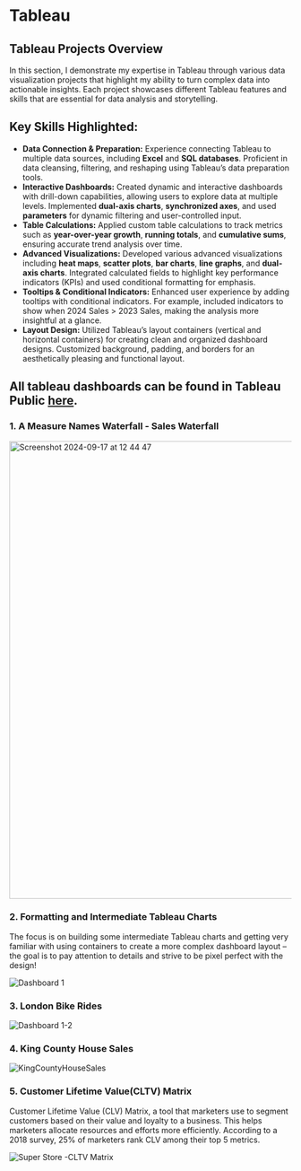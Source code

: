 # Tableau
## Tableau Projects Overview
In this section, I demonstrate my expertise in Tableau through various data visualization projects that highlight my ability to turn complex data into actionable insights. Each project showcases different Tableau features and skills that are essential for data analysis and storytelling.
## Key Skills Highlighted:
- **Data Connection & Preparation:** Experience connecting Tableau to multiple data sources, including **Excel** and **SQL databases**. Proficient in data cleansing, filtering, and reshaping using Tableau’s data preparation tools.
- **Interactive Dashboards:** Created dynamic and interactive dashboards with drill-down capabilities, allowing users to explore data at multiple levels. Implemented **dual-axis charts**, **synchronized axes**, and used **parameters** for dynamic filtering and user-controlled input.
- **Table Calculations:** Applied custom table calculations to track metrics such as **year-over-year growth**, **running totals**, and **cumulative sums**, ensuring accurate trend analysis over time.
- **Advanced Visualizations:** Developed various advanced visualizations including **heat maps**, **scatter plots**, **bar charts**, **line graphs**, and **dual-axis charts**. Integrated calculated fields to highlight key performance indicators (KPIs) and used conditional formatting for emphasis.
- **Tooltips & Conditional Indicators:** Enhanced user experience by adding tooltips with conditional indicators. For example, included indicators to show when 2024 Sales > 2023 Sales, making the analysis more insightful at a glance.
- **Layout Design:** Utilized Tableau’s layout containers (vertical and horizontal containers) for creating clean and organized dashboard designs. Customized background, padding, and borders for an aesthetically pleasing and functional layout.

## All tableau dashboards can be found in Tableau Public [here](https://public.tableau.com/app/profile/xuelian.hu/vizzes).
### 1. A Measure Names Waterfall - Sales Waterfall

<img width="816" alt="Screenshot 2024-09-17 at 12 44 47" src="https://github.com/user-attachments/assets/4f8b877e-0684-48d1-82f8-168fa9b3895e">

### 2. Formatting and Intermediate Tableau Charts
The focus is on building some intermediate Tableau charts and getting very familiar with using containers to create a more complex dashboard layout – the goal is to pay attention to details and strive to be pixel perfect with the design!

![Dashboard 1](https://github.com/user-attachments/assets/109a3fde-c8fe-4ee2-8e19-18ad1b3b7806)

### 3. London Bike Rides

![Dashboard 1-2](https://github.com/user-attachments/assets/6979981c-dd34-4bce-946d-2dffbdf5ca85)

### 4. King County House Sales

![KingCountyHouseSales](https://github.com/user-attachments/assets/99d35811-8fed-4771-ab9c-1cfdb13d575e)

### 5. Customer Lifetime Value(CLTV) Matrix
Customer Lifetime Value (CLV) Matrix, a tool that marketers use to segment customers based on their value and loyalty to a business. This helps marketers allocate resources and efforts more efficiently. According to a 2018 survey, 25% of marketers rank CLV among their top 5 metrics. 

![Super Store -CLTV Matrix](https://github.com/user-attachments/assets/c7199590-d141-4271-aa1c-4115187212d6)


